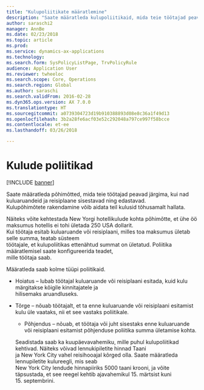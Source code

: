 ```yaml
---
title: "Kulupoliitikate määratlemine"
description: "Saate määratleda kulupoliitikaid, mida teie töötajad peavad järgima, kui nad sisestavad ja esitavad kuluaruandeid ja reisiplaane rakenduses Microsoft Dynamics 365 for Finance and Operations."
author: saraschi2
manager: AnnBe
ms.date: 02/23/2018
ms.topic: article
ms.prod: 
ms.service: dynamics-ax-applications
ms.technology: 
ms.search.form: SysPolicyListPage, TrvPolicyRule
audience: Application User
ms.reviewer: twheeloc
ms.search.scope: Core, Operations
ms.search.region: Global
ms.author: saraschi
ms.search.validFrom: 2016-02-28
ms.dyn365.ops.version: AX 7.0.0
ms.translationtype: HT
ms.sourcegitcommit: a0739304723d19b910388893d08e8c36a1f49d13
ms.openlocfilehash: 3b2a28fe6acf03e52c292048a797ce997f58bcce
ms.contentlocale: et-ee
ms.lasthandoff: 03/26/2018

---
```


# <a name="expense-policies"></a>Kulude poliitikad

[!INCLUDE [banner](../includes/banner.md)]

Saate määratleda põhimõtted, mida teie töötajad peavad järgima, kui nad kuluaruandeid ja reisiplaane sisestavad ning edastavad.         
Kulupõhimõtete rakendamine võib aidata teil kulusid tõhusamalt hallata.         

Näiteks võite kehtestada New Yorgi hotellikulude kohta põhimõtte, et ühe öö maksumus hotellis ei tohi ületada 250 USA dollarit.       
Kui töötaja esitab kuluaruande või reisiplaani, milles toa maksumus ületab selle summa, teatab süsteem        
töötajale, et kulupoliitikas ettenähtud summat on ületatud. Poliitika määratlemisel saate konfigureerida teadet,        
mille töötaja saab.      
        
Määratleda saab kolme tüüpi poliitikaid.         
        
- Hoiatus – lubab töötajal kuluaruande või reisiplaani esitada, kuid kulu märgitakse kõigile kinnitajatele ja        
  hilisemaks aruandluseks.        

- Tõrge – nõuab töötajalt, et ta enne kuluaruande või reisiplaani esitamist kulu üle vaataks, nii et see vastaks poliitikale.       
 
  - Põhjendus – nõuab, et töötaja või juht sisestaks enne kuluaruande või reisiplaani esitamist põhjenduse poliitika summa ületamise kohta.        
 
  Seadistada saab ka kuupäevavahemiku, mille puhul kulupoliitikad kehtivad. Näiteks võivad lennukipiletite hinnad Taani      
  ja New York City vahel reisihooajal kõrged olla. Saate määratleda lennupiletite kulureegli, mis seab      
  New York City lendude hinnapiiriks 5000 taani krooni, ja võite täpsustada, et see reegel kehtib ajavahemikul 15. märtsist kuni      
  15. septembrini.

